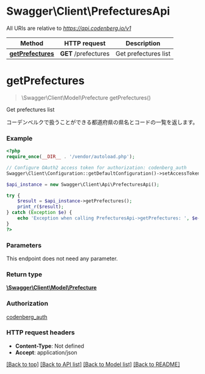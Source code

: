 # Swagger\Client\PrefecturesApi

All URIs are relative to *https://api.codenberg.io/v1*

Method | HTTP request | Description
------------- | ------------- | -------------
[**getPrefectures**](PrefecturesApi.md#getPrefectures) | **GET** /prefectures | Get prefectures list


# **getPrefectures**
> \Swagger\Client\Model\Prefecture getPrefectures()

Get prefectures list

コーデンベルクで扱うことができる都道府県の県名とコードの一覧を返します。

### Example
```php
<?php
require_once(__DIR__ . '/vendor/autoload.php');

// Configure OAuth2 access token for authorization: codenberg_auth
Swagger\Client\Configuration::getDefaultConfiguration()->setAccessToken('YOUR_ACCESS_TOKEN');

$api_instance = new Swagger\Client\Api\PrefecturesApi();

try {
    $result = $api_instance->getPrefectures();
    print_r($result);
} catch (Exception $e) {
    echo 'Exception when calling PrefecturesApi->getPrefectures: ', $e->getMessage(), PHP_EOL;
}
?>
```

### Parameters
This endpoint does not need any parameter.

### Return type

[**\Swagger\Client\Model\Prefecture**](../Model/Prefecture.md)

### Authorization

[codenberg_auth](../../README.md#codenberg_auth)

### HTTP request headers

 - **Content-Type**: Not defined
 - **Accept**: application/json

[[Back to top]](#) [[Back to API list]](../../README.md#documentation-for-api-endpoints) [[Back to Model list]](../../README.md#documentation-for-models) [[Back to README]](../../README.md)

